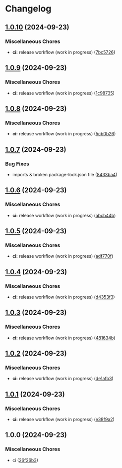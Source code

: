 # Changelog

## [1.0.10](https://github.com/nockee/playground-app/compare/v1.0.9...v1.0.10) (2024-09-23)

### Miscellaneous Chores

* **ci:** release workflow (work in progress) ([7bc5726](https://github.com/nockee/playground-app/commit/7bc5726b0b596a6b255f6788a05eaf701de44626))

## [1.0.9](https://github.com/nockee/playground-app/compare/v1.0.8...v1.0.9) (2024-09-23)

### Miscellaneous Chores

* **ci:** release workflow (work in progress) ([1c98735](https://github.com/nockee/playground-app/commit/1c98735750c488a119bb75e3f5b13a6716a44495))

## [1.0.8](https://github.com/nockee/playground-app/compare/v1.0.7...v1.0.8) (2024-09-23)

### Miscellaneous Chores

* **ci:** release workflow (work in progress) ([5cb0b26](https://github.com/nockee/playground-app/commit/5cb0b26572613c9b6fa0969bec451ea3287618b3))

## [1.0.7](https://github.com/nockee/playground-app/compare/v1.0.6...v1.0.7) (2024-09-23)

### Bug Fixes

* imports & broken package-lock.json file ([8433ba4](https://github.com/nockee/playground-app/commit/8433ba427f95193e885c71157b6a13ec23c89d0b))

## [1.0.6](https://github.com/nockee/playground-app/compare/v1.0.5...v1.0.6) (2024-09-23)

### Miscellaneous Chores

* **ci:** release workflow (work in progress) ([abcb44b](https://github.com/nockee/playground-app/commit/abcb44bf1182669e32f24970a568ff5a3c0f3bd7))

## [1.0.5](https://github.com/nockee/playground-app/compare/v1.0.4...v1.0.5) (2024-09-23)

### Miscellaneous Chores

* **ci:** release workflow (work in progress) ([adf770f](https://github.com/nockee/playground-app/commit/adf770fba7778ae7f1f8c959649eb7fa6937b7dd))

## [1.0.4](https://github.com/nockee/playground-app/compare/v1.0.3...v1.0.4) (2024-09-23)

### Miscellaneous Chores

* **ci:** release workflow (work in progress) ([d4353f3](https://github.com/nockee/playground-app/commit/d4353f38fc7aebf33c6c0520f1e6e30bbece5a84))

## [1.0.3](https://github.com/nockee/playground-app/compare/v1.0.2...v1.0.3) (2024-09-23)

### Miscellaneous Chores

* **ci:** release workflow (work in progress) ([481634b](https://github.com/nockee/playground-app/commit/481634badab751a916b4ff28dfc0be493cd8a6eb))

## [1.0.2](https://github.com/nockee/playground-app/compare/v1.0.1...v1.0.2) (2024-09-23)

### Miscellaneous Chores

* **ci:** release workflow (work in progress) ([de1afb3](https://github.com/nockee/playground-app/commit/de1afb36526db8b68bf358ff417594464a5a9060))

## [1.0.1](https://github.com/nockee/playground-app/compare/v1.0.0...v1.0.1) (2024-09-23)

### Miscellaneous Chores

* **ci:** release workflow (work in progress) ([e38f9a2](https://github.com/nockee/playground-app/commit/e38f9a2b9867753f097258acfe4cb2f8deda9c1c))

## 1.0.0 (2024-09-23)

### Miscellaneous Chores

* ci ([26f26b3](https://github.com/nockee/playground-app/commit/26f26b3754266b73c69ee0b7fc2d51ea5fa88a1c))

